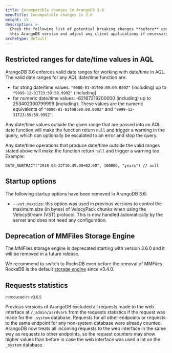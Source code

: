 ```yaml
---
title: Incompatible changes in ArangoDB 3.6
menuTitle: Incompatible changes in 3.6
weight: 15
description: >-
  Check the following list of potential breaking changes **before** upgrading to
  this ArangoDB version and adjust any client applications if necessary
archetype: default
---
```

## Restricted ranges for date/time values in AQL

ArangoDB 3.6 enforces valid date ranges for working with date/time in AQL. 
The valid date ranges for any AQL date/time function are:

- for string date/time values: `"0000-01-01T00:00:00.000Z"` (including) up to
  `"9999-12-31T23:59:59.999Z"` (including)
- for numeric date/time values: -62167219200000 (including) up to
  253402300799999 (including). These values are the numeric equivalents of
  `"0000-01-01T00:00:00.000Z"` and `"9999-12-31T23:59:59.999Z"`.

Any date/time values outside the given range that are passed into an AQL date
function will make the function return `null` and trigger a warning in the
query, which can optionally be escalated to an error and stop the query.

Any date/time operations that produce date/time outside the valid ranges stated
above will make the function return `null` and trigger a warning too. Example:

```aql
DATE_SUBTRACT("2018-08-22T10:49:00+02:00", 100000, "years") // null
```

## Startup options

The following startup options have been removed in ArangoDB 3.6:

- `--vst.maxsize`: this option was used in previous versions to control the
  maximum size (in bytes) of VelocyPack chunks when using the VelocyStream
  (VST) protocol. This is now handled automatically by the server and does not
  need any configuration.

## Deprecation of MMFiles Storage Engine

The MMFiles storage engine is deprecated starting with version
3.6.0 and it will be removed in a future release.

We recommend to switch to RocksDB even before the removal of MMFiles.
RocksDB is the default [storage engine](../../components/arangodb-server/storage-engine.md)
since v3.4.0.

## Requests statistics

<small>Introduced in: v3.6.5</small>

Previous versions of ArangoDB excluded all requests made to the web interface at
`/_admin/aardvark` from the requests statistics if the request was made for the
`_system` database. Requests for all other endpoints or requests to the same
endpoint for any non-system database were already counted.
ArangoDB now treats all incoming requests to the web interface in the same
way as requests to other endpoints, so the request counters may show higher
values than before in case the web interface was used a lot on the
`_system` database.
